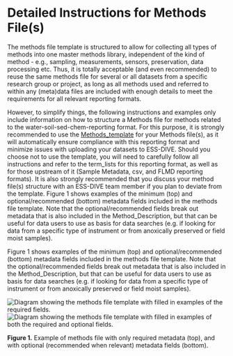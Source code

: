 # Detailed Instructions for Methods File(s)

The methods file template is structured to allow for collecting all types of methods into one master methods library, independent of the kind of method - e.g., sampling, measurements, sensors, preservation, data processing etc. Thus, it is totally acceptable (and even recommended) to reuse the same methods file for several or all datasets from a specific research group or project, as long as all methods used and referred to within any (meta)data files are included with enough details to meet the requirements for all relevant reporting formats.

However, to simplify things, the following instructions and examples only include information on how to structure a Methods file for methods related to the water-soil-sed-chem-reporting format. For this purpose, it is strongly recommended to use the [Methods_template](templates/Methods_opt_template.csv) for your Methods file(s), as it will automatically ensure compliance with this reporting format and minimize issues with uploading your datasets to ESS-DIVE. Should you choose not to use the template, you will need to carefully follow all instructions and refer to the term_lists for this reporting format, as well as for those upstream of it (Sample Metadata, csv, and FLMD reporting formats). It is also strongly recommended that you discuss your method file(s) structure with an ESS-DIVE team member if you plan to deviate from the template.
Figure 1 shows examples of the minimum (top) and optional/recommended (bottom) metadata fields included in the methods file template. Note that the optional/recommended fields break out metadata that is also included in the Method_Description, but that can be useful for data users to use as basis for data searches (e.g. if looking for data from a specific type of instrument or from anoxically preserved or field moist samples). 

Figure 1 shows examples of the minimum (top) and optional/recommended (bottom) metadata fields included in the methods file template. Note that the optional/recommended fields break out metadata that is also included in the Method_Description, but that can be useful for data users to use as basis for data searches (e.g. if looking for data from a specific type of instrument or from anoxically preserved or field moist samples). 

![Diagram showing the methods file template with filled in examples of the required fields.](.gitbook/assests/Methods_File_Figure_1_Top.png)
![Diagram showing the methods file template with filled in examples of both the required and optional fields.](.gitbook/assests/Methods_File_Figure_1_Bottom.png)

**Figure 1.** Example of methods file with only required metadata (top), and with optional (recommended when relevant) metadata fields (bottom).
